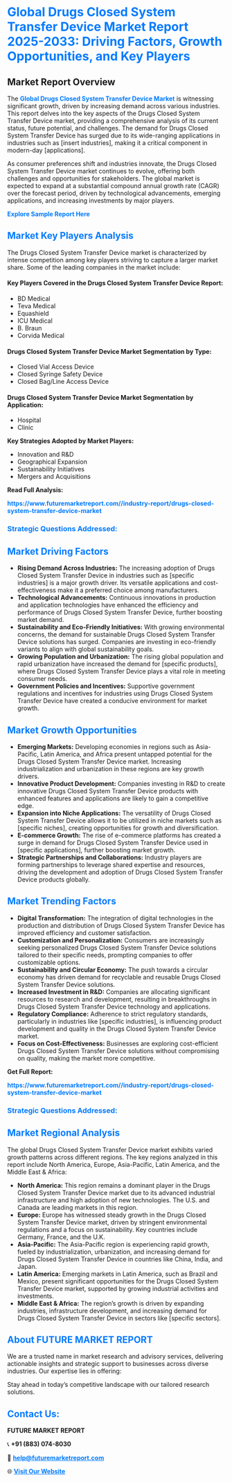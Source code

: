 <h1 style="color: #007BFF;">Global Drugs Closed System Transfer Device Market Report 2025-2033: Driving Factors, Growth Opportunities, and Key Players</h1>

<section id="overview">
<h2>Market Report Overview</h2>
<p>The <a href="https://www.futuremarketreport.com//industry-report/drugs-closed-system-transfer-device-market" style="color: #007BFF; text-decoration: none;"><strong>Global Drugs Closed System Transfer Device Market</strong></a> is witnessing significant growth, driven by increasing demand across various industries. This report delves into the key aspects of the Drugs Closed System Transfer Device market, providing a comprehensive analysis of its current status, future potential, and challenges. The demand for Drugs Closed System Transfer Device has surged due to its wide-ranging applications in industries such as [insert industries], making it a critical component in modern-day [applications].</p>
<p>As consumer preferences shift and industries innovate, the Drugs Closed System Transfer Device market continues to evolve, offering both challenges and opportunities for stakeholders. The global market is expected to expand at a substantial compound annual growth rate (CAGR) over the forecast period, driven by technological advancements, emerging applications, and increasing investments by major players.</p>
</section>

<section id="overview">
<p><a href="https://www.futuremarketreport.com//request-sample/reportId=77993" style="color: #007BFF; text-decoration: none;"><strong>Explore Sample Report Here</strong></a></p>
</section>

<section id="key-players">
<h2 style="color: #007BFF;">Market Key Players Analysis</h2>
<p>The Drugs Closed System Transfer Device market is characterized by intense competition among key players striving to capture a larger market share. Some of the leading companies in the market include:</p>
<h4>Key Players Covered in the Drugs Closed System Transfer Device Report:</h4>
<ul><li>BD Medical</li><li>Teva Medical</li><li>Equashield</li><li>ICU Medical</li><li>B. Braun</li><li>Corvida Medical</li></ul>
<h4>Drugs Closed System Transfer Device Market Segmentation by Type:</h4>
<ul><li>Closed Vial Access Device</li><li>Closed Syringe Safety Device</li><li>Closed Bag/Line Access Device</li></ul>

<h4>Drugs Closed System Transfer Device Market Segmentation by Application:</h4>
<ul><li>Hospital</li><li>Clinic</li></ul>
<p><strong>Key Strategies Adopted by Market Players:</strong></p>
<ul>
<li>Innovation and R&D</li>
<li>Geographical Expansion</li>
<li>Sustainability Initiatives</li>
<li>Mergers and Acquisitions</li>
</ul>
</section>

<section>
<p><strong>Read Full Analysis: </strong></p><a href="https://www.futuremarketreport.com//industry-report/drugs-closed-system-transfer-device-market" style="color: #007BFF; text-decoration: none;"><strong>https://www.futuremarketreport.com//industry-report/drugs-closed-system-transfer-device-market</strong></a>
<h3 style="color: #007BFF;">Strategic Questions Addressed:</h3>
</section>

<section id="driving-factors">
<h2 style="color: #007BFF;">Market Driving Factors</h2>
<ul>
<li><strong>Rising Demand Across Industries:</strong> The increasing adoption of Drugs Closed System Transfer Device in industries such as [specific industries] is a major growth driver. Its versatile applications and cost-effectiveness make it a preferred choice among manufacturers.</li>
<li><strong>Technological Advancements:</strong> Continuous innovations in production and application technologies have enhanced the efficiency and performance of Drugs Closed System Transfer Device, further boosting market demand.</li>
<li><strong>Sustainability and Eco-Friendly Initiatives:</strong> With growing environmental concerns, the demand for sustainable Drugs Closed System Transfer Device solutions has surged. Companies are investing in eco-friendly variants to align with global sustainability goals.</li>
<li><strong>Growing Population and Urbanization:</strong> The rising global population and rapid urbanization have increased the demand for [specific products], where Drugs Closed System Transfer Device plays a vital role in meeting consumer needs.</li>
<li><strong>Government Policies and Incentives:</strong> Supportive government regulations and incentives for industries using Drugs Closed System Transfer Device have created a conducive environment for market growth.</li>
</ul>
</section>

<section id="growth-opportunities">
<h2 style="color: #007BFF;">Market Growth Opportunities</h2>
<ul>
<li><strong>Emerging Markets:</strong> Developing economies in regions such as Asia-Pacific, Latin America, and Africa present untapped potential for the Drugs Closed System Transfer Device market. Increasing industrialization and urbanization in these regions are key growth drivers.</li>
<li><strong>Innovative Product Development:</strong> Companies investing in R&D to create innovative Drugs Closed System Transfer Device products with enhanced features and applications are likely to gain a competitive edge.</li>
<li><strong>Expansion into Niche Applications:</strong> The versatility of Drugs Closed System Transfer Device allows it to be utilized in niche markets such as [specific niches], creating opportunities for growth and diversification.</li>
<li><strong>E-commerce Growth:</strong> The rise of e-commerce platforms has created a surge in demand for Drugs Closed System Transfer Device used in [specific applications], further boosting market growth.</li>
<li><strong>Strategic Partnerships and Collaborations:</strong> Industry players are forming partnerships to leverage shared expertise and resources, driving the development and adoption of Drugs Closed System Transfer Device products globally.</li>
</ul>
</section>

<section id="trending-factors">
<h2 style="color: #007BFF;">Market Trending Factors</h2>
<ul>
<li><strong>Digital Transformation:</strong> The integration of digital technologies in the production and distribution of Drugs Closed System Transfer Device has improved efficiency and customer satisfaction.</li>
<li><strong>Customization and Personalization:</strong> Consumers are increasingly seeking personalized Drugs Closed System Transfer Device solutions tailored to their specific needs, prompting companies to offer customizable options.</li>
<li><strong>Sustainability and Circular Economy:</strong> The push towards a circular economy has driven demand for recyclable and reusable Drugs Closed System Transfer Device solutions.</li>
<li><strong>Increased Investment in R&D:</strong> Companies are allocating significant resources to research and development, resulting in breakthroughs in Drugs Closed System Transfer Device technology and applications.</li>
<li><strong>Regulatory Compliance:</strong> Adherence to strict regulatory standards, particularly in industries like [specific industries], is influencing product development and quality in the Drugs Closed System Transfer Device market.</li>
<li><strong>Focus on Cost-Effectiveness:</strong> Businesses are exploring cost-efficient Drugs Closed System Transfer Device solutions without compromising on quality, making the market more competitive.</li>
</ul>
</section>

<section>
<p><strong>Get Full Report: </strong></p><a href="https://www.futuremarketreport.com//industry-report/drugs-closed-system-transfer-device-market" style="color: #007BFF; text-decoration: none;"><strong>https://www.futuremarketreport.com//industry-report/drugs-closed-system-transfer-device-market</strong></a>
<h3 style="color: #007BFF;">Strategic Questions Addressed:</h3>
</section>


<section id="regional-analysis">
<h2 style="color: #007BFF;">Market Regional Analysis</h2>
<p>The global Drugs Closed System Transfer Device market exhibits varied growth patterns across different regions. The key regions analyzed in this report include North America, Europe, Asia-Pacific, Latin America, and the Middle East & Africa:</p>
<ul>
<li><strong>North America:</strong> This region remains a dominant player in the Drugs Closed System Transfer Device market due to its advanced industrial infrastructure and high adoption of new technologies. The U.S. and Canada are leading markets in this region.</li>
<li><strong>Europe:</strong> Europe has witnessed steady growth in the Drugs Closed System Transfer Device market, driven by stringent environmental regulations and a focus on sustainability. Key countries include Germany, France, and the U.K.</li>
<li><strong>Asia-Pacific:</strong> The Asia-Pacific region is experiencing rapid growth, fueled by industrialization, urbanization, and increasing demand for Drugs Closed System Transfer Device in countries like China, India, and Japan.</li>
<li><strong>Latin America:</strong> Emerging markets in Latin America, such as Brazil and Mexico, present significant opportunities for the Drugs Closed System Transfer Device market, supported by growing industrial activities and investments.</li>
<li><strong>Middle East & Africa:</strong> The region’s growth is driven by expanding industries, infrastructure development, and increasing demand for Drugs Closed System Transfer Device in sectors like [specific sectors].</li>
</ul>
</section>

<footer>
<h2 style="color: #007BFF;">About FUTURE MARKET REPORT</h2>
<p>We are a trusted name in market research and advisory services, delivering actionable insights and strategic support to businesses across diverse industries. Our expertise lies in offering:</p>

<p>Stay ahead in today’s competitive landscape with our tailored research solutions.</p>

<h2 style="color: #007BFF;">Contact Us:</h2>
<p><strong>FUTURE MARKET REPORT</strong></p>
<p>📞 <strong>+91 (883) 074-8030</strong></p>
<p>📧 <strong><a href="mailto:help@futuremarketreport.com" style="color: #007BFF;">help@futuremarketreport.com</a></strong></p>
<p>🌐 <strong><a href="https://www.futuremarketreport.com/" style="color: #007BFF;">Visit Our Website</a></strong></p>
</footer>